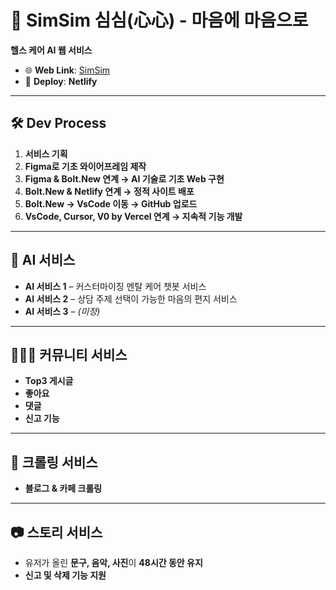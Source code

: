 
# 🌿 **SimSim 심심(心心) - 마음에 마음으로**

**헬스 케어 AI 웹 서비스**
* 🌐 **Web Link**: [SimSim](https://animated-seahorse-589702.netlify.app/)
* 🚀 **Deploy**: **Netlify**

---
## 🛠️ **Dev Process**

1.  **서비스 기획**
2.  **Figma로 기초 와이어프레임 제작**
3.  **Figma & Bolt.New 연계 → AI 기술로 기초 Web 구현**
4.  **Bolt.New & Netlify 연계 → 정적 사이트 배포**
5.  **Bolt.New → VsCode 이동 → GitHub 업로드**
6.  **VsCode, Cursor, V0 by Vercel 연계 → 지속적 기능 개발**

---

## 🤖 **AI 서비스**

* **AI 서비스 1** – 커스터마이징 멘탈 케어 챗봇 서비스
* **AI 서비스 2** – 상담 주제 선택이 가능한 마음의 편지 서비스
* **AI 서비스 3** – *(미정)*

---

## 🧑‍🤝‍🧑 **커뮤니티 서비스**

* **Top3 게시글**
* **좋아요**
* **댓글**
*  **신고 기능**

---

## 🔎 **크롤링 서비스**

* **블로그 & 카페 크롤링**

---

## 📷 **스토리 서비스**

*  유저가 올린 **문구, 음악, 사진**이 **48시간 동안 유지**
*  **신고 및 삭제 기능 지원**



